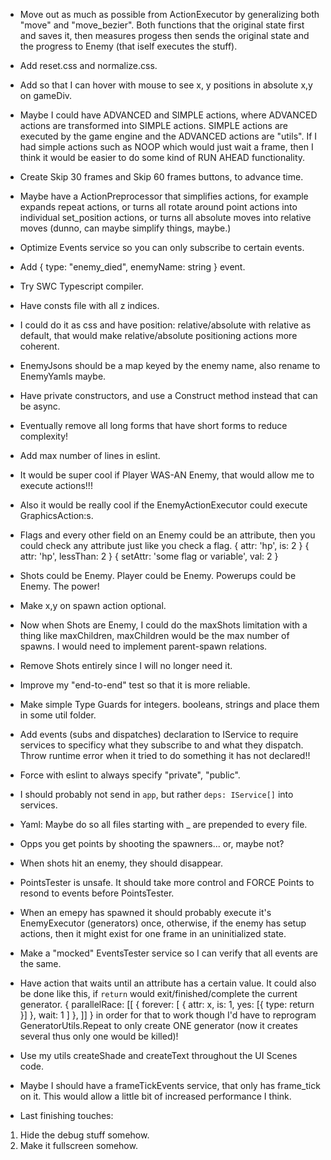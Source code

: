 * Move out as much as possible from ActionExecutor by generalizing both "move" and "move_bezier".
Both functions that the original state first and saves it, then measures progess then sends the
original state and the progress to Enemy (that iself executes the stuff).

* Add reset.css and normalize.css.

* Add so that I can hover with mouse to see x, y positions in absolute x,y on gameDiv.

* Maybe I could have ADVANCED and SIMPLE actions, where ADVANCED actions are transformed into
SIMPLE actions. SIMPLE actions are executed by the game engine and the ADVANCED actions are "utils".
If I had simple actions such as NOOP which would just wait a frame, then I think it would be
easier to do some kind of RUN AHEAD functionality.

* Create Skip 30 frames and Skip 60 frames buttons, to advance time.

* Maybe have a ActionPreprocessor that simplifies actions, for example expands repeat actions, or
turns all rotate around point actions into individual set_position actions, or turns all absolute
moves into relative moves (dunno, can maybe simplify things, maybe.)

* Optimize Events service so you can only subscribe to certain events.

* Add { type: "enemy_died", enemyName: string } event.

* Try SWC Typescript compiler.

* Have consts file with all z indices.

* I could do it as css and have position: relative/absolute with relative as default,
that would make relative/absolute positioning actions more coherent.

* EnemyJsons should be a map keyed by the enemy name, also rename to EnemyYamls maybe.

* Have private constructors, and use a Construct method instead that can be async.

* Eventually remove all long forms that have short forms to reduce complexity!

* Add max number of lines in eslint.

* It would be super cool if Player WAS-AN Enemy,
  that would allow me to execute actions!!!

* Also it would be really cool if the EnemyActionExecutor could execute GraphicsAction:s.

* Flags and every other field on an Enemy could be an attribute, then you could check any attribute
just like you check a flag.
{ attr: 'hp', is: 2 }
{ attr: 'hp', lessThan: 2 }
{ setAttr: 'some flag or variable', val: 2 }

* Shots could be Enemy. Player could be Enemy. Powerups could be Enemy. The power!

* Make x,y on spawn action optional.

* Now when Shots are Enemy, I could do the maxShots limitation with a thing like maxChildren,
maxChildren would be the max number of spawns. I would need to implement parent-spawn relations.

* Remove Shots entirely since I will no longer need it.

* Improve my "end-to-end" test so that it is more reliable.

* Make simple Type Guards for integers. booleans, strings and place them in some util folder.

* Add events (subs and dispatches) declaration to IService to require services to specificy what
they subscribe to and what they dispatch. Throw runtime error when it tried to do something it has
not declared!!

* Force with eslint to always specify "private", "public".

* I should probably not send in `app`, but rather `deps: IService[]` into services.

* Yaml: Maybe do so all files starting with _ are prepended to every file.

* Opps you get points by shooting the spawners... or, maybe not?

* When shots hit an enemy, they should disappear.

* PointsTester is unsafe. It should take more control and FORCE Points to resond to events before
PointsTester.

* When an emepy has spawned it should probably execute it's EnemyExecutor (generators) once,
otherwise, if the enemy has setup actions, then it might exist for one frame in an uninitialized
state.

* Make a "mocked" EventsTester service so I can verify that all events are the same.

* Have action that waits until an attribute has a certain value.
It could also be done like this, if `return` would exit/finished/complete the current generator.
 { parallelRace: [[
   { forever: [
      { attr: x, is: 1, yes: [{ type: return }] },
      wait: 1
   ] },
]] }
in order for that to work though I'd have to reprogram GeneratorUtils.Repeat to only create ONE
generator (now it creates several thus only one would be killed)!

* Use my utils createShade and createText throughout the UI Scenes code.

* Maybe I should have a frameTickEvents service, that only has frame_tick on it. This would allow a
little bit of increased performance I think.

* Last finishing touches:
1. Hide the debug stuff somehow.
2. Make it fullscreen somehow.